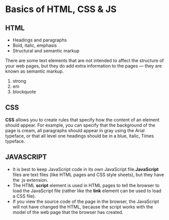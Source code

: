 # Basics of HTML, CSS & JS

## HTML

- Headings and paragraphs
- Bold, italic, emphasis
- Structural and semantic markup

There are some text elements that are not intended to affect the structure of your web pages, but they do add extra information to the pages — they are known as semantic markup.

1. strong
2. em
3. blockquote

## CSS

**CSS** allows you to create rules that specify how the content of an element should appear. For example, you can specify that the background of the page is cream, all paragraphs should appear in gray using the Arial typeface, or that all level one headings should be in a blue, italic, Times typeface.

## JAVASCRIPT

- It is best to keep JavaScript code in its own JavaScript file.**JavaScript** files are text files (like HTML pages and CSS style sheets), but they have the .js extension.
- The HTML **script** element is used in HTML pages to tell the browser to load the JavaScript file (rather like the **link** element can be used to load a CSS file).
- If you view the source code of the page in the browser, the JavaScript will not have changed the HTML, because the script works with the model of the web page that the browser has created.
